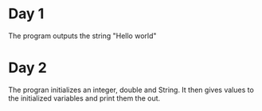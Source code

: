 # Day 1
The program outputs the string "Hello world"
# Day 2
The progran initializes an integer, double and String. It then gives values to the initialized variables and print them the out.
